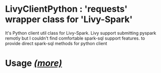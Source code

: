 # LivyClientPython : 'requests' wrapper class for 'Livy-Spark'  
  It's Python client util class for Livy-Spark. Livy support submitting pyspark remotly but I couldn't find 
  comfortable spark-sql support features. to provide direct spark-sql methods for python client 

# Usage *[(more)](http://hugrypiggykim.com)*

